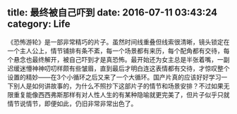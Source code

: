 title: 最终被自己吓到
date: 2016-07-11 03:43:24
category: Life
---
《恐怖游轮》是一部非常精巧的片子。虽然时间线重叠但线索很清晰，镜头锁定在一个主人公上，情节铺排有条不紊，每一个场景都有来历，每个配角都有交待，每个悬念也最终解开，被自己吓到才是真恐怖。最开始还为女主总是半张着嘴，一副迟缓迷懵神神叨叨样颇有些皱眉，直到最后才明白连这表情都有交待，才惊叹整个设置的精妙——在3个小循环之后又来了一个大循环。国产片真的应该好好学习一下别人是如何讲故事的，为什么不照抄下这部片子的情节和场景安排？不过如果无限重复能像西西弗斯那样有对人性人生的有某种隐喻就更完美了，但片子似乎只就情节说情节，即便如此，仍旧非常非常出色了。
